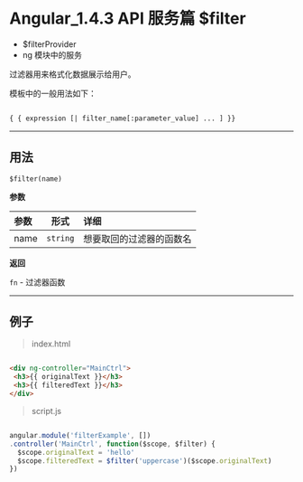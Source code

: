 # Angular_1.4.3 API 服务篇 $filter

- $filterProvider
- ng 模块中的服务

过滤器用来格式化数据展示给用户。

模板中的一般用法如下：

``` html

{ { expression [| filter_name[:parameter_value] ... ] }}

```

---

## 用法

`$filter(name)`


**参数**

| 参数 | 形式 | 详细 |
|:---|:---:|:---|
|name| `string` |	想要取回的过滤器的函数名 |

**返回**

`fn` - 过滤器函数

---

## 例子

> index.html

``` html

<div ng-controller="MainCtrl">
 <h3>{{ originalText }}</h3>
 <h3>{{ filteredText }}</h3>
</div>

```

> script.js

``` javascript

angular.module('filterExample', [])
.controller('MainCtrl', function($scope, $filter) {
  $scope.originalText = 'hello'
  $scope.filteredText = $filter('uppercase')($scope.originalText)
})


```
